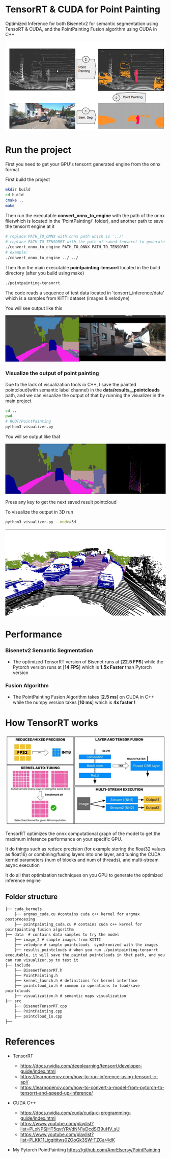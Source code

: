 # TensorRT & CUDA for Point Painting

Optimized Inference for both Bisenetv2 for semantic segmentation using TensoRT & CUDA, and the PointPainting Fusion algorithm using CUDA in C++

![pointpainting](../images/point_painting.png)

# Run the project
First you need to get your GPU's tensorrt generated engine from the onnx format

First build the project

```bash
mkdir build
cd build
cmake ..
make
```
Then run the executable **convert_onnx_to_engine** with the path of the onnx file(which is located in the 'PointPainting/' folder), and another path to save the tensorrt engine at it

```bash
# replace PATH_TO_ONNX with onnx path which is '../'
# replace PATH_TO_TENSORRT with the path of saved tensorrt to generate it and save it at that path
./convert_onnx_to_engine PATH_TO_ONNX PATH_TO_TENSORRT
# example:
./convert_onnx_to_engine ../ ../
```

Then Run the main executable **pointpainting-tensorrt** located in the build directory (after you build using make)
```bash
./pointpainting-tensorrt
```

The code reads a sequence of test data located in 'tensorrt_inference/data' which is a samples from KITTI dataset (images & velodyne)

You will see output like this

![pointpainting](../images/semantic_and_image_1.png)

### Visualize the output of point painting
Due to the lack of visualization tools in C++, I save the painted pointcloud(with semantic label channel) in the **data/results__pointclouds** path, and we can visualize the output of that by running the visualizer in the main project

```bash
cd ..
pwd
# ROOT/PointPainting
python3 visualizer.py
```
You will se output like that

![tensorrt_painted_cloud](../images/semantic_and_bev1.png)

Press any key to get the next saved result pointcloud

To visualize the output in 3D run
```bash
python3 visualizer.py --mode=3d
```

![tensorrt_painted_cloud_3d](../images/tensorrt_3d.png)


# Performance
### Bisenetv2 Semantic Segmentation
- The optimized TensorRT version of Bisenet runs at [**22.5 FPS**] while the Pytorch version runs at [**14 FPS**] which is **1.5x Faster** than Pytorch version

### Fusion Algorithm
- The PointPainting Fusion Algorithm takes [**2.5 ms**] on CUDA in C++ while the numpy version takes [**10 ms**] which is **4x faster !**

# How TensorRT works
![tensorrt_works_how](../images/how_tensorrt_works.jpg)

TensorRT optimizes the onnx computational graph of the model to get the maximum inference performance on your specific GPU.

It do things such as reduce precision (for example storing the float32 values as float16) or combining/fusing layers into one layer, and tuning the CUDA kernel parameters (num of blocks and num of threads), and multi-stream async execution

It do all that optimization techniques on you GPU to generate the optimized inference engine


## Folder structure
    ├── cuda_kernels
        ├── argmax_cuda.cu #contains cuda c++ kernel for argmax postprocesing
        ├── pointpainting_cuda.cu # contains cuda c++ kernel for pointpainting fusion algorithm
    ├── data  # contains data samples to try the model
        ├── image_2 # sample images from KITTI
        ├── velodyne # sample pointclouds  synchronized with the images
        ├── results_pointclouds # when you run ./pointpainting-tensorrt executable, it will save the painted pointclouds in that path, and you can run visualizer.py to test it
    ├── include
        ├── BisenetTensorRT.h
        ├── PointPainting.h
        ├── kernel_launch.h # definitions for kernel interface
        ├── pointcloud_io.h # common io operations to load/save pointclouds
        ├── visualization.h # semantic maps visualization
    ├── src
        ├── BisenetTensorRT.cpp
        ├── PointPainting.cpp
        ├── pointcloud_io.cpp
    ├──


# References
- TensorRT
    - https://docs.nvidia.com/deeplearning/tensorrt/developer-guide/index.html
    - https://learnopencv.com/how-to-run-inference-using-tensorrt-c-api/
    - https://learnopencv.com/how-to-convert-a-model-from-pytorch-to-tensorrt-and-speed-up-inference/

- CUDA C++
    - https://docs.nvidia.com/cuda/cuda-c-programming-guide/index.html
    - https://www.youtube.com/playlist?list=PLxNPSjHT5qvtYRVdNN1yDcdSl39uHV_sU
    - https://www.youtube.com/playlist?list=PLKK11Ligqititws0ZOoGk3SW-TZCar4dK

- My Pytorch PointPainting
https://github.com/AmrElsersy/PointPainting